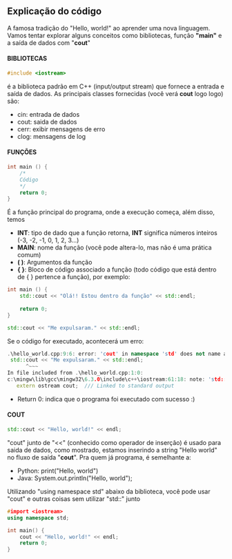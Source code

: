 ## Explicação do código

A famosa tradição do "Hello, world!" ao aprender uma nova linguagem. Vamos tentar explorar alguns conceitos como bibliotecas, função **"main"** e a saída de dados com "**cout**" 

#### BIBLIOTECAS
```C++
#include <iostream>
```
**__<iostream>__** é a biblioteca padrão em C++ (input/output stream) que fornece a entrada e saída de dados. As principais classes fornecidas (você verá **cout** logo logo) são:
- cin: entrada de dados
- cout: saida de dados
- cerr: exibir mensagens de erro
- clog: mensagens de log

#### FUNÇÕES
```C++
int main () {
    /*
    Código
    */
    return 0;
}
```
É a função principal do programa, onde a execução começa, além disso, temos
- __**INT**__: tipo de dado que a função retorna, **INT** significa números inteiros (-3, -2, -1, 0, 1, 2, 3...)
- __**MAIN**__: nome da função (você pode altera-lo, mas não é uma prática comum)
- __**( )**__: Argumentos da função
- __**{ }**__: Bloco de código associado a função (todo código que está dentro de { } pertence a função), por exemplo:
```C++
int main () {
    std::cout << "Olá!! Estou dentro da função" << std::endl;
    
    return 0;
}

std::cout << "Me expulsaram." << std::endl;
```
Se o código for executado, acontecerá um erro:
```C++
.\hello_world.cpp:9:6: error: 'cout' in namespace 'std' does not name a type
 std::cout << "Me expulsaram." << std::endl;
      ^~~~
In file included from .\hello_world.cpp:1:0:
c:\mingw\lib\gcc\mingw32\6.3.0\include\c++\iostream:61:18: note: 'std::cout' declared here
   extern ostream cout;  /// Linked to standard output
```
- Return 0: indica que o programa foi executado com sucesso :)

#### COUT
```C++
std::cout << "Hello, world!" << endl;
```
"cout" junto de "<<" (conhecido como operador de inserção) é usado para saida de dados, como mostrado, estamos inserindo a string "Hello world" no fluxo de saída "**cout**". Pra quem já programa, é semelhante a:
- Python: print("Hello, world")
- Java: System.out.println("Hello, world");

Utilizando "using namespace std" abaixo da biblioteca, você pode usar "cout" e outras coisas sem utilizar "std::" junto
```C++
#import <iostream>
using namespace std;

int main() {
    cout << "Hello, world!" << endl;
    return 0;
}
```

